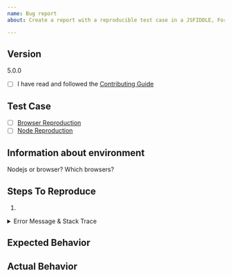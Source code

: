 ```yaml
---
name: Bug report
about: Create a report with a reproducible test case in a JSFIDDLE, For anything else use the github DISCUSSIONS feature. Anything different than a bug report will be closed.

---
```

<!-- ISSUES THAT ARE NOT BUGS OR LACK A TEST CASE WILL BE CLOSED. -->

<!-- BUG TEMPLATE -->

<!-- ISSUES THAT ARE NOT BUGS OR LACK A TEST CASE WILL BE CLOSED. -->

<!-- If you are working on a version below latest you should upgrade to latest before filing a bug report, your issue might have been resolved already -->
## Version
5.0.0

- [ ] I have read and followed the [Contributing Guide](/CONTRIBUTING.md)

## Test Case

<!-- 

A good reproduction helps us understand your issue, find the bug and fix it quickly so take the time and make the effort to make it accurate and minimal.
Use the following reproduction templates to create one.
-->

- [ ] [Browser Reproduction](https://jsfiddle.net/Lcp2h3nv/)
- [ ] [Node Reproduction](https://codesandbox.io/s/exciting-browser-ytb701)

## Information about environment
Nodejs or browser?
Which browsers?

## Steps To Reproduce

1. 

<details><summary>Error Message & Stack Trace</summary><p>

```txt
<!-- Provide a log message if relevant -->
```
</p></details>

## Expected Behavior

## Actual Behavior

<!-- Provide screenshots/screencasts if relevant -->

